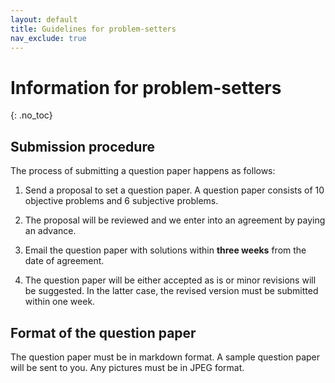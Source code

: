 ```yaml
---
layout: default
title: Guidelines for problem-setters
nav_exclude: true
---
```


# Information for problem-setters
{: .no_toc}

## Submission procedure

The process of submitting a question paper happens as follows:

1. Send a proposal to set a question paper. A question paper consists of
10 objective problems and 6 subjective problems.

2. The proposal will be reviewed and we enter into an agreement by paying an
advance.

3. Email the question paper with solutions within **three weeks**
from the date of agreement.

3. The question paper will be either accepted as is or minor revisions will
be suggested. In the latter case, the revised version must be submitted
within one week.



## Format of the question paper

The question paper must be in markdown format. A sample question paper
will be sent to you. Any pictures must be in JPEG format.

<!--

## Payment details

Please share your PayTM/PhonePe or bank account details.

1. An advance of Rs. 1000 will be sent at the time of agreement.
2. An amount Rs. 2000 will be sent after the question paper is accepted.


-->



